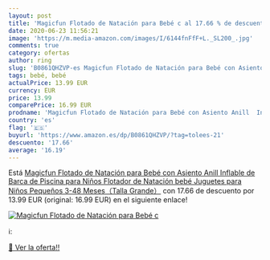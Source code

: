 ```yaml
---
layout: post
title: 'Magicfun Flotado de Natación para Bebé c al 17.66 % de descuento'
date: 2020-06-23 11:56:21
image: 'https://m.media-amazon.com/images/I/6144fnFfF+L._SL200_.jpg'
comments: true
category: ofertas
author: ring
slug: 'B0861QHZVP-es Magicfun Flotado de Natación para Bebé con Asiento Anill...'
tags: bebé, bebé
actualPrice: 13.99 EUR
currency: EUR
price: 13.99
comparePrice: 16.99 EUR
prodname: 'Magicfun Flotado de Natación para Bebé con Asiento Anill  Inflable de Barca de Piscina para Niños   Flotador de Natación bebé Juguetes para Niños Pequeños 3-48 Meses（Talla Grande）'
country: 'es'
flag: '🇪🇸'
buyurl: 'https://www.amazon.es/dp/B0861QHZVP/?tag=tolees-21'
descuento: '17.66'
average: '16.19'
---
```


Está [Magicfun Flotado de Natación para Bebé con Asiento Anill  Inflable de Barca de Piscina para Niños   Flotador de Natación bebé Juguetes para Niños Pequeños 3-48 Meses（Talla Grande）](https://www.amazon.es/dp/B0861QHZVP/?tag=tolees-21) con 17.66 de descuento por 13.99 EUR (original: 16.99 EUR) en el siguiente enlace!

[![Magicfun Flotado de Natación para Bebé c](https://m.media-amazon.com/images/I/6144fnFfF+L._SL200_.jpg)](https://www.amazon.es/dp/B0861QHZVP/?tag=tolees-21)

ℹ️:


[🛒 Ver la oferta!!](https://www.amazon.es/dp/B0861QHZVP/?tag=tolees-21)
